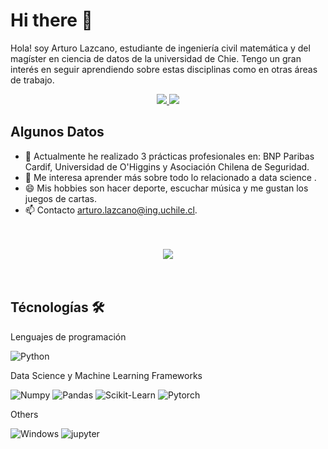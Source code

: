 # Hi there 👋

<!--

Here are some ideas to get you started:

- 🔭 I’m currently working on ...
- 🌱 I’m currently learning ...
- 👯 I’m looking to collaborate on ...
- 🤔 I’m looking for help with ...
- 💬 Ask me about ...
- 📫 How to reach me: ...
- 😄 Pronouns: ...
- ⚡ Fun fact: ...
-->

Hola! soy Arturo Lazcano, estudiante de ingeniería civil matemática y del magíster en ciencia de datos de la universidad de Chie. Tengo un gran interés en seguir aprendiendo sobre estas disciplinas como en otras áreas de trabajo. 
<br>

<p align="center">
    <a href="www.linkedin.com/in/arturo-lazcano">
        <img src="https://img.shields.io/badge/LinkedIn-0077B5?style=for-the-badge&logo=linkedin&logoColor=white"/>
    </a>
    <a href="mailto:arturo.lazcano@ug.uchile.cl">
        <img src="https://img.shields.io/badge/Gmail-D14836?style=for-the-badge&logo=gmail&logoColor=white"/>
    </a>
</p>

## Algunos Datos

- 🔭 Actualmente he realizado 3 prácticas profesionales en: BNP Paribas Cardif, Universidad de O'Higgins y Asociación Chilena de Seguridad. 
- 🌱 Me interesa aprender más sobre todo lo relacionado a data science .
- 😄 Mis hobbies son hacer deporte, escuchar música y me gustan los juegos de cartas.
- 📫 Contacto [arturo.lazcano@ing.uchile.cl](arturo.lazcano@ug.uchile.cl).

<br>
<br>

<div align='center'>
<img src="https://github-readme-stats.vercel.app/api?username=DDominguezD&count_private=true&show_icons=true&custom_title=Github&theme=chartreuse-dark&bg_color=0,000000,130F40&layout=compact&border_radius=8">
</div>

<br>
<br>


## Técnologías 🛠️

Lenguajes de programación

![Python](https://img.shields.io/badge/Python-FFD43B?style=flat-square&logo=python&logoColor=blue)

Data Science y Machine Learning Frameworks

![Numpy](https://img.shields.io/badge/Numpy-777BB4?style=flat-square&logo=numpy&logoColor=white])
![Pandas](https://img.shields.io/badge/Pandas-2C2D72?style=flat-square&logo=pandas&logoColor=white])
![Scikit-Learn](https://img.shields.io/badge/scikit_learn-F7931E?style=flat-square&logo=scikit-learn&logoColor=white])
![Pytorch](https://img.shields.io/badge/PyTorch-EE4C2C?style=flat-square&logo=pytorch&logoColor=white])

Others

![Windows](https://img.shields.io/badge/Windows-0078D6?style=flat-square&logo=windows&logoColor=white)
![jupyter](https://img.shields.io/badge/Jupyter-F37626.svg?&style=flat-square&logo=Jupyter&logoColor=white)
